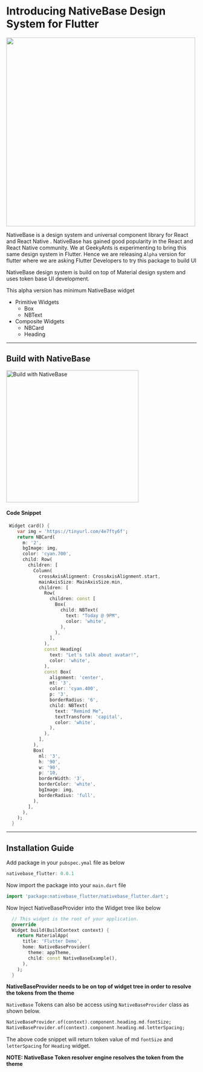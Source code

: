 

# Introducing NativeBase Design System for Flutter

<img src="https://nativebase.io/img/nativebase-logo-dark.svg" width="500">


NativeBase is a design system and universal component library for React and React Native . NativeBase has gained good popularity in the React and React Native community. We at GeekyAnts is experimenting to bring this same design system in Flutter. Hence we are releasing `Alpha` version for flutter where we are asking Flutter Developers to try this package to build UI

NativeBase design system is build on top of Material design system and uses token base UI development.

This alpha version has minimum NativeBase widget 

* Primitive Widgets
    * Box
    * NBText
* Composite Widgets
    * NBCard
    * Heading

---
## Build with NativeBase



  <img src="https://raw.githubusercontent.com/hasnentai/nb/main/example/lib/exampleImage/card.png?token=GHSAT0AAAAAABYNAUQHONGMYH22YGKODSWEY2OUDWA" width="350" title="Build with NativeBase">



#### Code Snippet

```dart
 Widget card() {
    var img = 'https://tinyurl.com/4e7fty6f';
    return NBCard(
      m: '2',
      bgImage: img,
      color: 'cyan.700',
      child: Row(
        children: [
          Column(
            crossAxisAlignment: CrossAxisAlignment.start,
            mainAxisSize: MainAxisSize.min,
            children: [
              Row(
                children: const [
                  Box(
                    child: NBText(
                      text: "Today @ 9PM",
                      color: 'white',
                    ),
                  ),
                ],
              ),
              const Heading(
                text: "Let's talk about avatar!",
                color: 'white',
              ),
              const Box(
                alignment: 'center',
                mt: '3',
                color: 'cyan.400',
                p: '3',
                borderRadius: '6',
                child: NBText(
                  text: "Remind Me",
                  textTransform: 'capital',
                  color: 'white',
                ),
              ),
            ],
          ),
          Box(
            ml: '3',
            h: '90',
            w: '90',
            p: '10,
            borderWidth: '3',
            borderColor: 'white',
            bgImage: img,
            borderRadius: 'full',
          ),
        ],
      ),
    );
  }
```
---
## Installation Guide

Add package in your `pubspec.ymal` file as below 
```dart
nativebase_flutter: 0.0.1
```

Now import the package into your `main.dart` file
```dart
import 'package:nativebase_flutter/nativebase_flutter.dart';
```

Now Inject NativeBaseProvider into the Widget tree like below 
```dart
  // This widget is the root of your application.
  @override
  Widget build(BuildContext context) {
    return MaterialApp(
      title: 'Flutter Demo',
      home: NativeBaseProvider(
        theme: appTheme,
        child: const NativeBaseExample(),
      ),
    );
  }
```
**NativeBaseProvider needs to be on top of widget tree in order to resolve the tokens from the theme**

`NativeBase` Tokens can also be access using `NativeBaseProvider` class as shown below.
```dart
NativeBaseProvider.of(context).component.heading.md.fontSize;
NativeBaseProvider.of(context).component.heading.md.letterSpacing;
```
The above code snippet will return token value of md `fontSize` and `letterSpacing` for `Heading` widget.

**NOTE: NativeBase Token resolver engine resolves the token from the theme**


 

